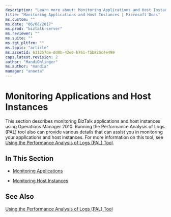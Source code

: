 ```yaml
---
description: "Learn more about: Monitoring Applications and Host Instances"
title: "Monitoring Applications and Host Instances | Microsoft Docs"
ms.custom: ""
ms.date: "06/08/2017"
ms.prod: "biztalk-server"
ms.reviewer: ""
ms.suite: ""
ms.tgt_pltfrm: ""
ms.topic: "article"
ms.assetid: 631257de-dd0b-42e0-b761-f5b82bc4e499
caps.latest.revision: 2
author: "MandiOhlinger"
ms.author: "mandia"
manager: "anneta"
---
```

# Monitoring Applications and Host Instances
This section describes monitoring BizTalk applications and host instances using Operations Manager 2010. Running the Performance Analysis of Logs (PAL) tool also can provide various details that can assist you in monitoring your applications and host instances. For more information on this tool, see [Using the Performance Analysis of Logs (PAL) Tool](../technical-guides/using-the-performance-analysis-of-logs-pal-tool.md).  
  
## In This Section  
  
-   [Monitoring Applications](../technical-guides/monitoring-applications.md)  
  
-   [Monitoring Host Instances](../technical-guides/monitoring-host-instances.md)  
  
## See Also  
 [Using the Performance Analysis of Logs (PAL) Tool](../technical-guides/using-the-performance-analysis-of-logs-pal-tool.md)
